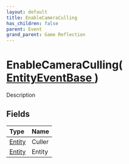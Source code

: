 ```yaml
---
layout: default
title: EnableCameraCulling
has_children: false
parent: Event
grand_parent: Game Reflection
---
```

# EnableCameraCulling( [ EntityEventBase ](/riftbreaker-wiki/docs/game-reflection/events/entity_event_base/) )
Description 

## Fields

| Type | Name |
|:----------|:--------------|
| [Entity](/riftbreaker-wiki/docs/game-reflection/classes/entity/) | Culler |
| [Entity](/riftbreaker-wiki/docs/game-reflection/classes/entity/) | Entity |

